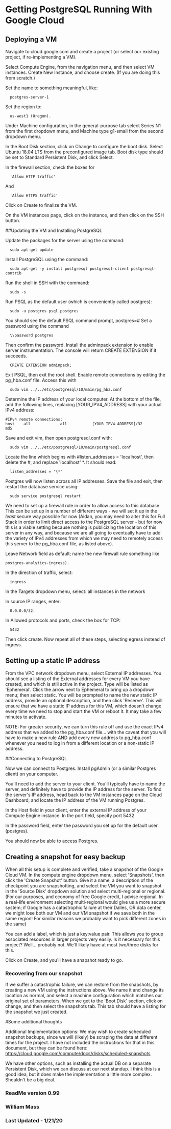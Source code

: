 # Getting PostgreSQL Running With Google Cloud

## Deploying a VM

Navigate to cloud.google.com and create a project (or select our existing
project, if re-implementing a VM).

Select Compute Engine, from the navigation menu, and then select VM instances.
Create New Instance, and choose create.  (If you are doing this from scratch.)

Set the name to something meaningful, like:
```
  postgres-server-1
```

Set the region to:
```
  us-west1 (Oregon).
```

Under Machine configuration, in the general-purpose tab select Series N1
from the first dropdown menu, and Machine type g1-small from the second
dropdown menu.

In the Boot Disk section, click on Change to configure the boot disk.
Select Ubuntu 18.04 LTS from the preconfigured image tab.  Boot disk type
should be set to Standard Persistent Disk, and click Select.

In the firewall section, check the boxes for
```
  'Allow HTTP traffic'
```
And
```
  'Allow HTTPS traffic'
```

Click on Create to finalize the VM.

On the VM instances page, click on the instance, and then click on the SSH
button.


##Updating the VM and Installing PostgreSQL

Update the packages for the server using the command:
```
  sudo apt-get update
```

Install PostgreSQL using the command:

```
  sudo apt-get -y install postgresql postgresql-client postgresql-contrib
```

Run the shell in SSH with the command:
```
  sudo -s
```

Run PSQL as the default user (which is conveniently called postgres):
```
  sudo -u postgres psql postgres
```

You should see the default PSQL command prompt, postgres=#
Set a password using the command
```
  \\password postgres
```

Then confirm the password.
Install the adminpack extension to enable server instrumentation.  The console
will return CREATE EXTENSION if it succeeds.
```
  CREATE EXTENSION adminpack;
```

Exit PSQL, then exit the root shell.
Enable remote connections by editing the pg_hba.conf file.  Access this with
```
  sudo vim ../../etc/postgresql/10/main/pg_hba.conf
```

Determine the IP address of your local computer.  At the bottom of the file,
add the following lines, replacing [YOUR_IPV4_ADDRESS] with your actual IPv4
address:
```
#IPv4 remote connections:
host    all             all           [YOUR_IPV4_ADDRESS]/32         md5
```

Save and exit vim, then open postgresql.conf with:
```
  sudo vim ../../etc/postgresql/10/main/postgresql.conf
```

Locate the line which begins with #listen_addresses = 'localhost', then delete
the #, and replace 'localhost' *.  It should read:
```
  listen_addresses = '\*'
```

Postgres will now listen across all IP addresses.  Save the file and exit, then
restart the database service using:
```
  sudo service postgresql restart
```

We need to set up a firewall rule in order to allow access to this database.
This can be set up in a number of different ways - we will set it up in the
*least* secure way possible for now (Aidan, you may need to alter this for
Full Stack in order to limit direct access to the PostgreSQL server - but for
now this is a viable setting because nothing is publicizing the location of
this server in any way, and because we are all going to eventually have to add
the variety of IPv4 addresses from which we may need to remotely access this
server to the pg_hba.conf file, as listed above).

Leave Network field as default; name the new firewall rule something like
```
postgres-analytics-ingress).
```
In the direction of traffic, select:
```
  ingress
```

In the Targets dropdown menu, select:
  all instances in the network

In source IP ranges, enter:
```
  0.0.0.0/32.
```

In Allowed protocols and ports, check the box for TCP:
```
  5432
```

Then click create. Now repeat all of these steps, selecting egress instead of ingress.

## Setting up a static IP address

From the VPC network dropdown menu, select External IP addresses.  You should
see a listing of the External addresses for every VM you have created, and
which is still active in the project.  Type will be listed as 'Ephemeral'.
Click the arrow next to Ephemeral to bring up a dropdown menu; then select
static.  You will be prompted to name the new static IP address, provide an
optional description, and then click 'Reserve'.  This will ensure that we
have a static IP address for this VM, which doesn't change every time we
need to stop and start the VM or reboot it.  It may take a few minutes to
activate.

NOTE: For greater security, we can turn this rule off and use the exact IPv4
address that we added to the pg_hba.conf file... with the caveat that you will
have to make a new rule AND add every new address to pg_hba.conf whenever you
need to log in from a different location or a non-static IP address.

##Connecting to PostgreSQL

Now we can connect to Postgres.  Install pgAdmin (or a similar Postgres client)
on your computer.

You'll need to add the server to your client.  You'll typically have to name
the server, and definitely have to provide the IP address for the server.  To
find the server's IP address, head back to the VM instances page on the Cloud
Dashboard, and locate the IP address of the VM running Postgres.

In the Host field in your client, enter the external IP address of your Compute
Engine instance.  In the port field, specify port 5432

In the password field, enter the password you set up for the default user
(postgres).

You should now be able to access Postgres.

## Creating a snapshot for easy backup

When all this setup is complete and verified, take a snapshot of the Google
Cloud VM. In the compute engine dropdown menu, select 'Snapshots', then click
the 'Create Snapshot' button.  Give it a name, a description of the checkpoint
you are snapshotting, and select the VM you want to snapshot in the 'Source
Disk' dropdown solution and select multi-regional or regional.  (For our
purposes, and economy of free Google credit, I advise regional.  In a real-life
environment selecting multi-regional would give us a more secure system; if
Google has a catastrophic failure at their Dalles, OR data center, we might
lose both our VM and our VM snapshot if we save both in the same region!
For similar reasons we probably want to pick different zones in the same)

You can add a label, which is just a key:value pair.  This allows you to
group associated resources in larger projects very easily. Is it necessary
for this project? Well... probably not. We'll likely have at most two/three
disks for this.

Click on Create, and you'll have a snapshot ready to go.

### Recovering from our snapshot

If we suffer a catastrophic failure, we can restore from the snapshots, by
creating a new VM using the instructions above.  We name it and change its
location as normal, and select a machine configuration which matches our
original set of parameters.  When we get to the 'Boot Disk' section, click
on change, and then select the snapshots tab.  This tab should have a listing
for the snapshot we just created.

#Some additional thoughts

Additional Implementation options:
We may wish to create scheduled snapshot backups, since we will (likely) be
scraping the data at different times for the project.  I have not included
the instructions for that in this document, but they can be found here:
https://cloud.google.com/compute/docs/disks/scheduled-snapshots

We have other options, such as installing the actual DB on a separate Persistent
Disk, which we can discuss at our next standup.  I think this is a good idea,
but it does make the implementation a little more complex.  Shouldn't be a big
deal.

### ReadMe version 0.99
### William Mass
### Last Updated - 1/21/20
